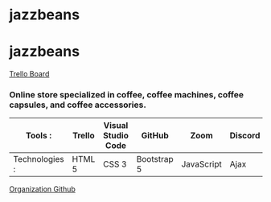 # jazzbeans
# jazzbeans

[Trello Board](https://trello.com/b/PJWRIjXH/e-comerce-php)

### Online store specialized in coffee, coffee machines, coffee capsules, and coffee accessories.

| Tools :        | Trello | Visual Studio Code | GitHub      | Zoom       | Discord |     |                |
| -------------- | ------ | ------------------ | ----------- | ---------- | ------- | --- | -------------- |
| Technologies : | HTML 5 | CSS 3              | Bootstrap 5 | JavaScript | Ajax    | PHP | MySQL Database |

[Organization Github](https://github.com/jazzbeans/jazzbeans)
